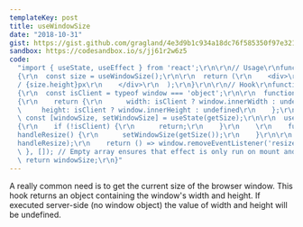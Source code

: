 ```yaml
---
templateKey: post
title: useWindowSize
date: "2018-10-31"
gist: https://gist.github.com/gragland/4e3d9b1c934a18dc76f585350f97e321
sandbox: https://codesandbox.io/s/jj61r2w6z5
code:
  "import { useState, useEffect } from 'react';\r\n\r\n// Usage\r\nfunction App()
  {\r\n  const size = useWindowSize();\r\n\r\n  return (\r\n    <div>\r\n      {size.width}px
  / {size.height}px\r\n    </div>\r\n  );\r\n}\r\n\r\n// Hook\r\nfunction useWindowSize()
  {\r\n  const isClient = typeof window === 'object';\r\n\r\n  function getSize()
  {\r\n    return {\r\n      width: isClient ? window.innerWidth : undefined,\r\n
  \     height: isClient ? window.innerHeight : undefined\r\n    };\r\n  }\r\n\r\n
  \ const [windowSize, setWindowSize] = useState(getSize);\r\n\r\n  useEffect(() =>
  {\r\n    if (!isClient) {\r\n      return;\r\n    }\r\n    \r\n    function
  handleResize() {\r\n      setWindowSize(getSize());\r\n    }\r\n\r\n    window.addEventListener('resize',
  handleResize);\r\n    return () => window.removeEventListener('resize', handleResize);\r\n
  \ }, []); // Empty array ensures that effect is only run on mount and unmount\r\n\r\n
  \ return windowSize;\r\n}"
---
```


A really common need is to get the current size of the browser window.
This hook returns an object containing the window's width and height. If executed
server-side (no window object) the value of width and height will be undefined.
